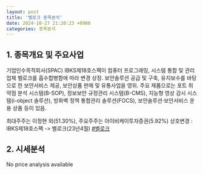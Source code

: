 ```yaml
---
layout: post
title: '벨로크 종목분석'
date: 2024-10-27 21:20:23 +0900
categories: 종목분석
---
```


## 1. 종목개요 및 주요사업

기업인수목적회사(SPAC) IBKS제18호스팩이 컴퓨터 프로그래밍, 시스템 통합 및 관리업체 벨로크를 흡수합병함에 따라 변경 상장. 보안솔루션 공급 및 구축, 유지보수를 바탕으로 한 보안서비스 제공, 보안상품 판매 및 유통사업을 영위. 주요 제품으로는 포트 취약점 분석 시스템(B-SOP), 정보보안 규정관리 시스템(B-CMS), 지능형 영상 감시 시스템(i-object 솔루션), 방화벽 정책 통합관리 솔루션(FOCS), 보안솔루션·보안서비스 운용 상품 등이 있음.

최대주주는 이정현 외(51.30%), 주요주주는 아이비케이투자증권(5.92%) 상호변경 : IBKS제18호스팩 -> 벨로크(23년4월)
[#벨로크](#)

## 2. 시세분석

No price analysis available
